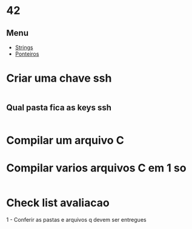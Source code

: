 # 42

## Menu
- [Strings](./strings.md)
- [Ponteiros](./ponteiros.md)

# Criar uma chave ssh

```
```
## Qual pasta fica as keys ssh
```
```
# Compilar um arquivo C

# Compilar varios arquivos C em 1 so

```
```

# Check list avaliacao

1 - Conferir as pastas e arquivos q devem ser entregues

